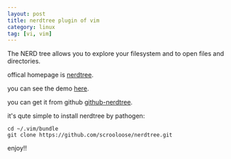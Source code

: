 ```yaml
---
layout: post
title: nerdtree plugin of vim
category: linux
tag: [vi, vim]
---
```

The NERD tree allows you to explore your filesystem and to open files and directories.

offical homepage is [nerdtree](http://www.vim.org/scripts/script.php?script_id=1658).

you can see the demo [here](http://www.flickr.com/photos/30496122@N07/2862367534/sizes/o/).

you can get it from github [github-nerdtree](https://github.com/scrooloose/nerdtree).

it's qute simple to install nerdtree by pathogen:
~~~~~~~~~~~~~~~~~~~~~~ {.bash}
cd ~/.vim/bundle
git clone https://github.com/scrooloose/nerdtree.git
~~~~~~~~~~~~~~~~~~~~~~

enjoy!!
